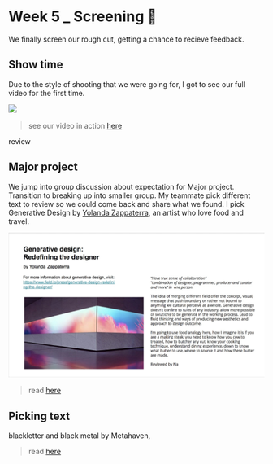 # Week 5 _ Screening :star_struck:

We finally screen our rough cut, getting a chance to recieve feedback. 

## Show time

Due to the style of shooting that we were going for, I got to see our full video for the first time. 

![](https://j.gifs.com/vl1lAL.gif)

> see our video in action [here](https://youtu.be/leyVlwvDqNM)

review 

## Major project

We jump into group discussion about expectation for Major project. Transition to breaking up into smaller group. My teammate pick different text to review so we could come back and share what we found. I pick Generative Design by [Yolanda Zappaterra](https://yolandazappaterra.wordpress.com/), an artist who love food and travel. 

![](GenerativeDesign.JPG)

> read [here](http://digbeyond.com/readme/view.php?id=55&course=Code%20Words)

## Picking text

blackletter and black metal by Metahaven, 

> read [here](http://digbeyond.com/readme/JPG/Metahaven_Uncorporate_Identity_2010_bw.pdf)



 
